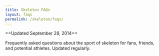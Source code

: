 ```yaml
---
title: Skeleton FAQs
layout: faqs
permalink: /skeleton/faqs/
---
```


==Updated September 28, 2014==

Frequently asked questions about the sport of skeleton for fans, friends, and potential athletes. Updated regularly.
